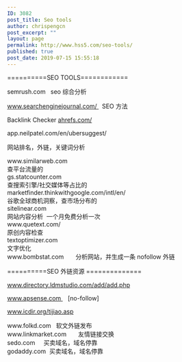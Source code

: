 ```yaml
---
ID: 3082
post_title: Seo tools
author: chrispengcn
post_excerpt: ""
layout: page
permalink: http://www.hss5.com/seo-tools/
published: true
post_date: 2019-07-15 15:55:18
---
```

==========SEO TOOLS============

semrush.com   seo 综合分析

www.searchenginejournal.com/   SEO 方法

Backlink Checker <a href="//ahrefs.com/">ahrefs.com/</a>

app.neilpatel.com/en/ubersuggest/

网站排名，外链，关键词分析
<div>www.similarweb.com</div>
<div>查平台流量的</div>
<div></div>
<div>gs.statcounter.com</div>
<div>查搜索引擎/社交媒体等占比的</div>
<div></div>
<div>marketfinder.thinkwithgoogle.com/intl/en/</div>
<div>谷歌全球商机洞察，查市场分布的</div>
<div></div>
<div>sitelinear.com</div>
<div>网站内容分析  一个月免费分析一次</div>
<div></div>
<div>www.quetext.com/</div>
<div>原创内容检查</div>
<div></div>
<div>textoptimizer.com</div>
<div>文字优化</div>
<div></div>
<div>www.bombstat.com       分析网站，并生成一条 nofollow 外链</div>
<div></div>
<div>

==========SEO 外链资源 ==============

www.directory.ldmstudio.com/add/add.php

www.apsense.com    [no-follow]

www.icdir.org/tijiao.asp

</div>
<div>www.folkd.com   软文外链发布</div>
<div></div>
<div>www.linkmarket.com       友情链接交换</div>
<div></div>
<div>sedo.com     买卖域名，域名停靠</div>
<div></div>
<div>godaddy.com  买卖域名，域名停靠</div>
<div></div>
<div></div>